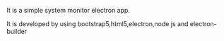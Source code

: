 It is a simple system monitor electron app.

It is developed by using bootstrap5,html5,electron,node js and electron-builder
